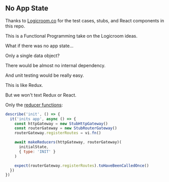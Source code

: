 ## No App State

Thanks to [Logicroom.co](https://www.logicroom.co/) for the test cases, stubs, and React components in this repo.

This is a Functional Programming take on the Logicroom ideas.

What if there was no app state…

Only a single data object?

There would be almost no internal dependency.

And unit testing would be really easy.

This is like Redux.

But we won't text Redux or React.

Only the [reducer functions](src/Store/reducer.js):

```js
describe('init', () => {
  it('inits app', async () => {
    const httpGateway = new StubHttpGateway()
    const routerGateway = new StubRouterGateway()
    routerGateway.registerRoutes = vi.fn()

    await makeReducers(httpGateway, routerGateway)(
      initialState,
      { type: 'INIT' }
    )

    expect(routerGateway.registerRoutes).toHaveBeenCalledOnce()
  })
})
```
